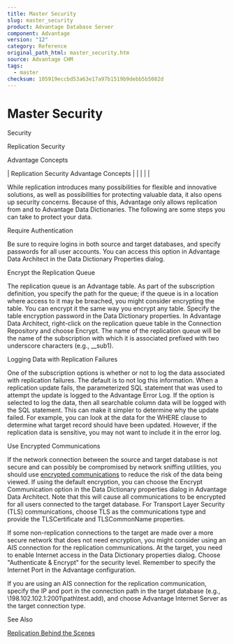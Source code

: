 ```yaml
---
title: Master Security
slug: master_security
product: Advantage Database Server
component: Advantage
version: "12"
category: Reference
original_path_html: master_security.htm
source: Advantage CHM
tags:
  - master
checksum: 105919eccbd53a63e17a97b1519b9debb5b5082d
---
```


# Master Security

Security

Replication Security

Advantage Concepts

| Replication Security  Advantage Concepts |  |  |  |  |

While replication introduces many possibilities for flexible and innovative solutions, as well as possibilities for protecting valuable data, it also opens up security concerns. Because of this, Advantage only allows replication from and to Advantage Data Dictionaries. The following are some steps you can take to protect your data.

Require Authentication

Be sure to require logins in both source and target databases, and specify passwords for all user accounts. You can access this option in Advantage Data Architect in the Data Dictionary Properties dialog.

Encrypt the Replication Queue

The replication queue is an Advantage table. As part of the subscription definition, you specify the path for the queue; if the queue is in a location where access to it may be breached, you might consider encrypting the table. You can encrypt it the same way you encrypt any table. Specify the table encryption password in the Data Dictionary properties. In Advantage Data Architect, right-click on the replication queue table in the Connection Repository and choose Encrypt. The name of the replication queue will be the name of the subscription with which it is associated prefixed with two underscore characters (e.g., \_\_sub1).

Logging Data with Replication Failures

One of the subscription options is whether or not to log the data associated with replication failures. The default is to not log this information. When a replication update fails, the parameterized SQL statement that was used to attempt the update is logged to the Advantage Error Log. If the option is selected to log the data, then all searchable column data will be logged with the SQL statement. This can make it simpler to determine why the update failed. For example, you can look at the data for the WHERE clause to determine what target record should have been updated. However, if the replication data is sensitive, you may not want to include it in the error log.

Use Encrypted Communications

If the network connection between the source and target database is not secure and can possibly be compromised by network sniffing utilities, you should use [encrypted communications](master_communications_encryption.md) to reduce the risk of the data being viewed. If using the default encryption, you can choose the Encrypt Communication option in the Data Dictionary properties dialog in Advantage Data Architect. Note that this will cause all communications to be encrypted for all users connected to the target database. For Transport Layer Security (TLS) communications, choose TLS as the communications type and provide the TLSCertificate and TLSCommonName properties.

If some non-replication connections to the target are made over a more secure network that does not need encryption, you might consider using an AIS connection for the replication communications. At the target, you need to enable Internet access in the Data Dictionary properties dialog. Choose "Authenticate & Encrypt" for the security level. Remember to specify the Internet Port in the Advantage configuration.

If you are using an AIS connection for the replication communication, specify the IP and port in the connection path in the target database (e.g., \\198.102.102.1:2001\path\test.add), and choose Advantage Internet Server as the target connection type.

See Also

[Replication Behind the Scenes](master_how_replication_works_internally.md)
